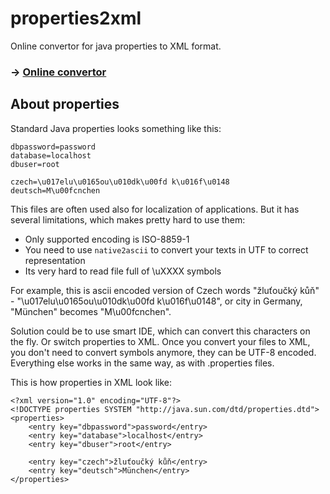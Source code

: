properties2xml
==============

Online convertor for java properties to XML format. 

### → [Online convertor](http://todvora.github.io/properties2xml)

## About properties

Standard Java properties looks something like this:

```
dbpassword=password
database=localhost
dbuser=root

czech=\u017elu\u0165ou\u010dk\u00fd k\u016f\u0148
deutsch=M\u00fcnchen
```

This files are often used also for localization of applications. But it has several limitations, which makes pretty hard to use them:
 - Only supported encoding is ISO-8859-1
 - You need to use `native2ascii` to convert your texts in UTF to correct representation
 - Its very hard to read file full of \uXXXX symbols
 
For example, this is ascii encoded version of Czech words "žluťoučký kůň" - "\u017elu\u0165ou\u010dk\u00fd k\u016f\u0148",  or city in Germany, "München" becomes "M\u00fcnchen".
 
Solution could be to use smart IDE, which can convert this characters on the fly. Or switch properties to XML. Once you convert your files to XML, you don't need to convert symbols anymore, they can be UTF-8 encoded. Everything else works in the same way, as with .properties files.

This is how properties in XML look like:
```
<?xml version="1.0" encoding="UTF-8"?>
<!DOCTYPE properties SYSTEM "http://java.sun.com/dtd/properties.dtd">
<properties>
    <entry key="dbpassword">password</entry>
    <entry key="database">localhost</entry>
    <entry key="dbuser">root</entry>
    
    <entry key="czech">žluťoučký kůň</entry>
    <entry key="deutsch">München</entry>
</properties>
 ```
